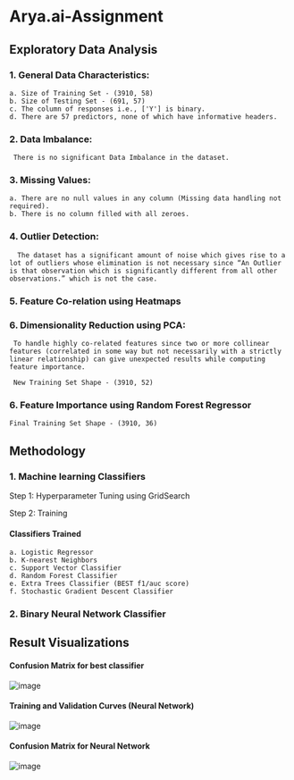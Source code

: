 # Arya.ai-Assignment

## Exploratory Data Analysis
### 1. General Data Characteristics:
    a. Size of Training Set - (3910, 58)
    b. Size of Testing Set - (691, 57)
    c. The column of responses i.e., ['Y'] is binary.
    d. There are 57 predictors, none of which have informative headers.
    
### 2. Data Imbalance: 
     There is no significant Data Imbalance in the dataset.
     
### 3. Missing Values: 
    a. There are no null values in any column (Missing data handling not required).
    b. There is no column filled with all zeroes. 

### 4. Outlier Detection: 
      The dataset has a significant amount of noise which gives rise to a lot of outliers whose elimination is not necessary since “An Outlier is that observation which is significantly different from all other observations.” which is not the case.
      
### 5. Feature Co-relation using Heatmaps

### 6. Dimensionality Reduction using PCA: 
     To handle highly co-related features since two or more collinear features (correlated in some way but not necessarily with a strictly linear relationship) can give unexpected results while computing feature importance.
     
     New Training Set Shape - (3910, 52)
     
### 6. Feature Importance using Random Forest Regressor 
    Final Training Set Shape - (3910, 36)

## Methodology

### 1. Machine learning Classifiers 

Step 1: Hyperparameter Tuning using GridSearch

Step 2: Training 

#### Classifiers Trained
    a. Logistic Regressor
    b. K-nearest Neighbors
    c. Support Vector Classifier
    d. Random Forest Classifier
    e. Extra Trees Classifier (BEST f1/auc score)
    f. Stochastic Gradient Descent Classifier


### 2. Binary Neural Network Classifier


## Result Visualizations

#### Confusion Matrix for best classifier
![image](https://user-images.githubusercontent.com/69002060/174968203-93d0f3d8-2f55-4b8d-b239-1a48fa2c8189.png)

#### Training and Validation Curves (Neural Network)
![image](https://user-images.githubusercontent.com/69002060/174968393-be4a9a6c-eb62-4119-be00-5c99f5df9246.png)

#### Confusion Matrix for Neural Network
![image](https://user-images.githubusercontent.com/69002060/174968423-79fb9783-2936-46b2-8e85-8723c7ae3bc3.png)

